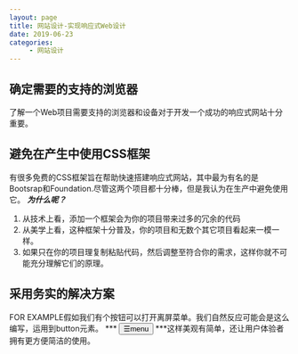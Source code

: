 ```yaml
---
layout: page
title: 网站设计-实现响应式Web设计
date: 2019-06-23
categories:
     - 网站设计
---
```


## 确定需要的支持的浏览器
了解一个Web项目需要支持的浏览器和设备对于开发一个成功的响应式网站十分重要。
## 避免在产生中使用CSS框架
有很多免费的CSS框架旨在帮助快速搭建响应式网站，其中最为有名的是Bootsrap和Foundation.尽管这两个项目都十分棒，但是我认为在生产中避免使用它。
***为什么呢？***
1. 从技术上看，添加一个框架会为你的项目带来过多的冗余的代码
2. 从美学上看，这种框架十分普及，你的项目和无数个其它项目看起来一模一样。
3. 如果只在你的项目理复制粘贴代码，然后调整至符合你的需求，这样你就不可能充分理解它们的原理。
 
## 采用务实的解决方案
FOR EXAMPLE假如我们有个按钮可以打开离屏菜单。我们自然反应可能会是这么编写，运用到button元素。
*** <button class="menu-toggle js-activate-off-canvas-menu">
<span aria-label="site navigation">&#9776;</span>menu
</button> ***这样美观有简单，还让用户体验者拥有更方便简洁的使用。